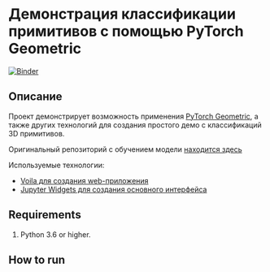 # Демонстрация классификации примитивов с помощью PyTorch Geometric

[![Binder](https://mybinder.org/badge_logo.svg)](https://mybinder.org/v2/gh/KernelA/made-ml-demo-app.git/master?urlpath=%2Fvoila%2Frender%2Fdemo.ipynb)

## Описание

Проект демонстрирует возможность применения [PyTorch Geometric](https://github.com/rusty1s/pytorch_geometric), а также других технологий для создания простого демо с классификаций 3D примитивов.

Оригинальный репозиторий с обучением модели [находится здесь](https://github.com/KernelA/made-ml-demo-app-model)

Используемые технологии:
* [Voila для создания web-приложения](https://github.com/voila-dashboards/voila)
* [Jupyter Widgets для создания основного интерфейса](https://jupyter.org/widgets)

## Requirements

1. Python 3.6 or higher.

## How to run


